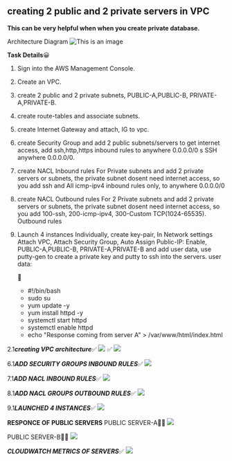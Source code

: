 ## creating 2 public and 2 private servers in VPC

**This can be very helpful when when you create private database.**


Architecture Diagram
![This is an image](https://64.media.tumblr.com/e2bef5807bb782a926b7db8c29310581/c9c813a074581f33-02/s2048x3072/5670355100d5821688b7b54ed228358af03aad0c.pnj)


     
 **Task Details**:grinning: 
1. Sign into the AWS Management Console.
2. Create an VPC.
3. create 2 public and 2 private subnets, PUBLIC-A,PUBLIC-B, PRIVATE-A,PRIVATE-B.
4. create route-tables and associate subnets.
5. create Internet Gateway and attach, IG to vpc.
6. create Security Group and add 2 public subnets/servers to get internet access, add ssh,http,https inbound rules to anywhere 0.0.0.0/0 s SSH anywhere 0.0.0.0/0.
7. create NACL Inbound rules For Private subnets and add 2 private servers or subnets, the private subnet dosent need internet access, so you add ssh and 
   All icmp-ipv4 inbound rules only, to anywhere 0.0.0.0/0
8. create NACL Outbound rules For 2 Private subnets and add 2 private servers or subnets, the private subnet dosent need internet access, so you add 100-ssh,
   200-icmp-ipv4, 300-Custom TCP(1024-65535). Outbound rules
9. Launch 4 instances Individually, create key-pair, In Network settings Attach VPC, Attach Security Group, Auto Assign Public-IP: Enable, PUBLIC-A,PUBLIC-B,
   PRIVATE-A,PRIVATE-B and add user data, use putty-gen to create a private key and putty to ssh into the servers.
   user data:
   
   :hugs:
   * #!/bin/bash
   - sudo su
   - yum update -y
   - yum install httpd -y
   - systemctl start httpd
   - systemctl enable httpd
   - echo "Response coming from server A" > /var/www/html/index.html



2.1*****creating VPC architecture*****:white_check_mark:
![](https://64.media.tumblr.com/e2bef5807bb782a926b7db8c29310581/c9c813a074581f33-02/s2048x3072/5670355100d5821688b7b54ed228358af03aad0c.pnj)
:white_check_mark:
![](https://64.media.tumblr.com/c848dc0dcc1474691c7af1911a56d0cd/c9c813a074581f33-69/s1280x1920/9849baec877e1ab0d1e3e2a1396cde2658b63a15.pnj)


6.1*****ADD SECURITY GROUPS INBOUND RULES*****:white_check_mark:
![](https://64.media.tumblr.com/14420f042b8e61dfa25bcd02d1125caf/c9c813a074581f33-42/s2048x3072/d6e8790fac3900a3bfd29c96926f10de37f88e06.pnj)


7.1*****ADD NACL INBOUND RULES*****:white_check_mark:
![](https://64.media.tumblr.com/8e6621e308e07f8d47a27631fe595f60/c9c813a074581f33-51/s2048x3072/ea028f45968b63f9b5851567bdc441bb4c3e10c0.pnj)

8.1*****ADD NACL GROUPS OUTBOUND RULES*****:white_check_mark:
![](https://64.media.tumblr.com/b7f91e19cfeb9e0f29a7651d615c68f4/c9c813a074581f33-f9/s2048x3072/dee72678269aa24552d4ea486bc781b357b65350.pnj)

9.1*****LAUNCHED 4 INSTANCES*****:white_check_mark:
![](https://64.media.tumblr.com/1f82a61677407e0fbf49391829b3344a/c9c813a074581f33-1b/s2048x3072/45076da8e13ff0c09fbf5b71890aa624bcbd5227.pnj)



**********RESPONCE OF PUBLIC SERVERS**********
PUBLIC SERVER-A:hugs::white_check_mark:
![](https://64.media.tumblr.com/0b28ba2b4c3f2f8a84c1efefaf177a1a/c9c813a074581f33-55/s2048x3072/70232d341d9d3ed588cb8c4020f1e34c0f972000.pnj)

PUBLIC SERVER-B:hugs::white_check_mark:
![](https://64.media.tumblr.com/271672865e0ab61714a9e2bf76ddf77e/c9c813a074581f33-c6/s2048x3072/4637e5738b9047b0a419d41335aa2d15da296ace.pnj)


*****CLOUDWATCH METRICS OF SERVERS*****:white_check_mark:
![](https://64.media.tumblr.com/4b854d9078d359b906663b1a58b5c556/c9c813a074581f33-5b/s2048x3072/236d3364ab4b586891f8bda7928a252f71f9bfe3.pnj)

